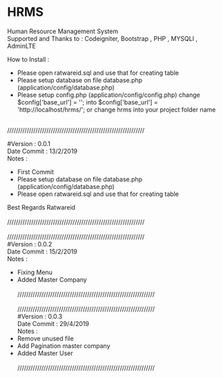 # HRMS
Human Resource Management System <br/>
Supported and Thanks to : Codeigniter, Bootstrap , PHP , MYSQLI , AdminLTE <br/>

How to Install :<br/>
 
  - Please open ratwareid.sql and use that for creating table<br/>
  - Please setup database on file database.php (application/config/database.php) <br/>
  - Please setup config.php (application/config/config.php) change $config['base_url'] = ''; into $config['base_url'] =     'http://localhost/hrms/'; or change hrms into your project folder name <br/>
  
<br/>/////////////////////////////////////////////////////////////// <br/>

#Version : 0.0.1 <br/>
Date Commit : 13/2/2019 <br/>
Notes : <br/>
  - First Commit <br/>
  - Please setup database on file database.php (application/config/database.php) <br/>
  - Please open ratwareid.sql and use that for creating table<br/>
 
Best Regards Ratwareid <br/>
<br/>///////////////////////////////////////////////////////////////<br/>
<br/>///////////////////////////////////////////////////////////////<br/>
#Version : 0.0.2 <br/>
Date Commit : 15/2/2019 <br/>
Notes : <br/>
  - Fixing Menu <br/>
  - Added Master Company <br/>
<br/>///////////////////////////////////////////////////////////////<br/>
<br/>///////////////////////////////////////////////////////////////<br/>
#Version : 0.0.3 <br/>
Date Commit : 29/4/2019 <br/>
Notes : <br/>
  - Remove unused file <br/>
  - Add Pagination master company <br/>
  - Added Master User <br/>
<br/>///////////////////////////////////////////////////////////////<br/>
 

